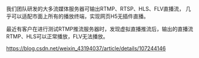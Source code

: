 我们团队研发的大多流媒体服务器可输出RTMP、RTSP、HLS、FLV直播流，
几乎可以适配市面上所有的播放终端，实现网页H5无插件直播。

最近有客户在进行测试RTMP推流服务器时，发现虚拟直播推流后，输出的直播流RTMP、HLS可以正常播放，FLV无法播放。

https://blog.csdn.net/weixin_43194037/article/details/107244146